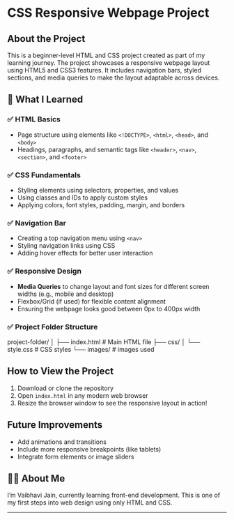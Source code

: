 # CSS Responsive Webpage Project

## About the Project

This is a beginner-level HTML and CSS project created as part of my learning journey. The project showcases a responsive webpage layout using HTML5 and CSS3 features. It includes navigation bars, styled sections, and media queries to make the layout adaptable across devices.

## 🧠 What I Learned

### ✅ HTML Basics
- Page structure using elements like `<!DOCTYPE>`, `<html>`, `<head>`, and `<body>`
- Headings, paragraphs, and semantic tags like `<header>`, `<nav>`, `<section>`, and `<footer>`

### ✅ CSS Fundamentals
- Styling elements using selectors, properties, and values
- Using classes and IDs to apply custom styles
- Applying colors, font styles, padding, margin, and borders

### ✅ Navigation Bar
- Creating a top navigation menu using `<nav>`
- Styling navigation links using CSS
- Adding hover effects for better user interaction

### ✅ Responsive Design
- **Media Queries** to change layout and font sizes for different screen widths (e.g., mobile and desktop)
- Flexbox/Grid (if used) for flexible content alignment
- Ensuring the webpage looks good between 0px to 400px width

### ✅ Project Folder Structure
project-folder/
│
├── index.html # Main HTML file
├── css/
│ └── style.css # CSS styles
└── images/ # images used

## How to View the Project

1. Download or clone the repository
2. Open `index.html` in any modern web browser
3. Resize the browser window to see the responsive layout in action!

## Future Improvements
- Add animations and transitions
- Include more responsive breakpoints (like tablets)
- Integrate form elements or image sliders

## 🙋‍♀️ About Me

I’m Vaibhavi Jain, currently learning front-end development. This is one of my first steps into web design using only HTML and CSS.

---

